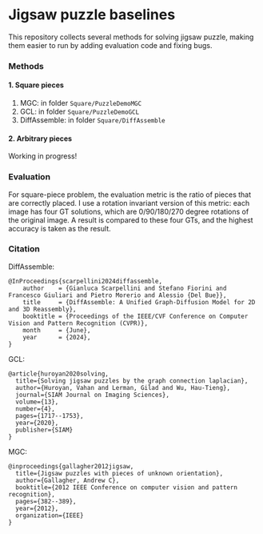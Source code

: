 # Jigsaw puzzle baselines

This repository collects several methods for solving jigsaw puzzle, making them easier to run by adding evaluation code and fixing bugs.





### Methods

#### 1. Square pieces
1. MGC: in folder  `Square/PuzzleDemoMGC`
2. GCL: in folder `Square/PuzzleDemoGCL`
3. DiffAssemble: in folder `Square/DiffAssemble`




#### 2. Arbitrary pieces
Working in progress!


#### 


### Evaluation
For square-piece problem, the evaluation metric is the ratio of pieces that are correctly placed. I use a rotation invariant version of this metric: each image has four GT solutions, which are 0/90/180/270 degree rotations of the original image. A result is compared to these four GTs, and the highest accuracy is taken as the result.







### Citation







DiffAssemble:
```
@InProceedings{scarpellini2024diffassemble,
    author    = {Gianluca Scarpellini and Stefano Fiorini and Francesco Giuliari and Pietro Morerio and Alessio {Del Bue}},
    title     = {DiffAssemble: A Unified Graph-Diffusion Model for 2D and 3D Reassembly},
    booktitle = {Proceedings of the IEEE/CVF Conference on Computer Vision and Pattern Recognition (CVPR)},
    month     = {June},
    year      = {2024},
}
```

GCL:
```
@article{huroyan2020solving,
  title={Solving jigsaw puzzles by the graph connection laplacian},
  author={Huroyan, Vahan and Lerman, Gilad and Wu, Hau-Tieng},
  journal={SIAM Journal on Imaging Sciences},
  volume={13},
  number={4},
  pages={1717--1753},
  year={2020},
  publisher={SIAM}
}
```


MGC:
```
@inproceedings{gallagher2012jigsaw,
  title={Jigsaw puzzles with pieces of unknown orientation},
  author={Gallagher, Andrew C},
  booktitle={2012 IEEE Conference on computer vision and pattern recognition},
  pages={382--389},
  year={2012},
  organization={IEEE}
}
```